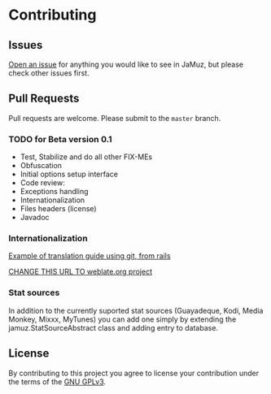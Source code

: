 # Contributing

## Issues

[Open an issue](https://github.com/phramusca/JaMuz/issues?state=open) for anything you would like to see in JaMuz, but please check other issues first.

## Pull Requests

Pull requests are welcome.
Please submit to the `master` branch.

### TODO for Beta version 0.1

- Test, Stabilize and do all other FIX-MEs
- Obfuscation
- Initial options setup interface
- Code review:
 - Exceptions handling
 - Internationalization
 - Files headers (license)
 - Javadoc

### Internationalization

[Example of translation guide using git, from rails](https://github.com/mhartl/rails_tutorial_translation/wiki)

[CHANGE THIS URL TO weblate.org project](weblate.org)

### Stat sources
In addition to the currently suported stat sources (Guayadeque, Kodi, Media Monkey, Mixxx, MyTunes) you can add one simply by extending the jamuz.StatSourceAbstract class and adding entry to database.

## License

By contributing to this project you agree to license your contribution under the terms of the [GNU GPLv3](LICENSE).

